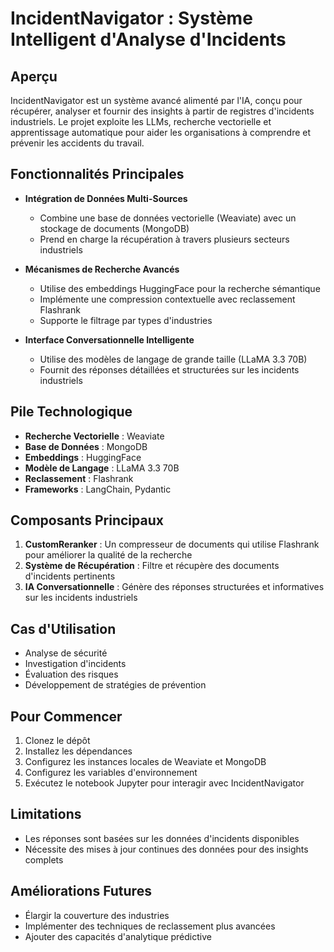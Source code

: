 # IncidentNavigator : Système Intelligent d'Analyse d'Incidents

## Aperçu

IncidentNavigator est un système avancé alimenté par l'IA, conçu pour récupérer, analyser et fournir des insights à partir de registres d'incidents industriels. Le projet exploite les LLMs, recherche vectorielle et apprentissage automatique pour aider les organisations à comprendre et prévenir les accidents du travail.

## Fonctionnalités Principales

- **Intégration de Données Multi-Sources**
  - Combine une base de données vectorielle (Weaviate) avec un stockage de documents (MongoDB)
  - Prend en charge la récupération à travers plusieurs secteurs industriels

- **Mécanismes de Recherche Avancés**
  - Utilise des embeddings HuggingFace pour la recherche sémantique
  - Implémente une compression contextuelle avec reclassement Flashrank
  - Supporte le filtrage par types d'industries

- **Interface Conversationnelle Intelligente**
  - Utilise des modèles de langage de grande taille (LLaMA 3.3 70B)
  - Fournit des réponses détaillées et structurées sur les incidents industriels

## Pile Technologique

- **Recherche Vectorielle** : Weaviate
- **Base de Données** : MongoDB
- **Embeddings** : HuggingFace
- **Modèle de Langage** : LLaMA 3.3 70B
- **Reclassement** : Flashrank
- **Frameworks** : LangChain, Pydantic

## Composants Principaux

1. **CustomReranker** : Un compresseur de documents qui utilise Flashrank pour améliorer la qualité de la recherche
2. **Système de Récupération** : Filtre et récupère des documents d'incidents pertinents
3. **IA Conversationnelle** : Génère des réponses structurées et informatives sur les incidents industriels

## Cas d'Utilisation

- Analyse de sécurité
- Investigation d'incidents
- Évaluation des risques
- Développement de stratégies de prévention

## Pour Commencer

1. Clonez le dépôt
2. Installez les dépendances
3. Configurez les instances locales de Weaviate et MongoDB
4. Configurez les variables d'environnement
5. Exécutez le notebook Jupyter pour interagir avec IncidentNavigator

## Limitations

- Les réponses sont basées sur les données d'incidents disponibles
- Nécessite des mises à jour continues des données pour des insights complets

## Améliorations Futures

- Élargir la couverture des industries
- Implémenter des techniques de reclassement plus avancées
- Ajouter des capacités d'analytique prédictive
